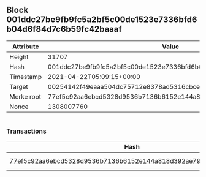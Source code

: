 ## Block 001ddc27be9fb9fc5a2bf5c00de1523e7336bfd6b04d6f84d7c6b59fc42baaaf

Attribute | Value
--- | ---
Height | 31707
Hash | 001ddc27be9fb9fc5a2bf5c00de1523e7336bfd6b04d6f84d7c6b59fc42baaaf
Timestamp | 2021-04-22T05:09:15+00:00
Target | 00254142f49eaaa504dc75712e8378ad5316cbcead634704b3734b6271167cc4
Merke root | 77ef5c92aa6ebcd5328d9536b7136b6152e144a818d392ae79a1c56326ab1406
Nonce | 1308007760

```

```

### Transactions

Hash | Amount
--- | ---
[77ef5c92aa6ebcd5328d9536b7136b6152e144a818d392ae79a1c56326ab1406](77ef5c92aa6ebcd5328d9536b7136b6152e144a818d392ae79a1c56326ab1406.md) | 10.00000000 SKEPTI 

